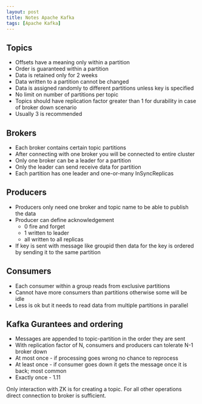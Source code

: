 ```yaml
---
layout: post
title: Notes Apache Kafka
tags: [Apache Kafka]
---
```


Topics
------
* Offsets have a meaning only within a partition 
* Order is guaranteed within a partition 
* Data is retained only for 2 weeks
* Data written to a partition cannot be changed
* Data is assigned randomly to different partitions unless key is specified
* No limit on number of partitions per topic
* Topics should have replication factor greater than 1 for durability in case of broker down scenario
* Usually 3 is recommended

Brokers
--------
* Each broker contains certain topic partitions 
* After connecting with one broker you will be connected to entire cluster
* Only one broker can be a leader for a partition 
* Only the leader can send receive data for partition 
* Each partition has one leader and one-or-many InSyncReplicas

Producers
---------
* Producers only need one broker and topic name to be able to publish the data 
* Producer can define acknowledgement 
    * 0 fire and forget
    * 1 written to leader
    * all written to all replicas
* If key is sent with message like groupid then data for the key is ordered by sending it to the same partition 

Consumers
---------
* Each consumer within a group reads from exclusive partitions
* Cannot have more consumers than partitions otherwise some will be idle
* Less is ok but it needs to read data from multiple partitions in parallel

Kafka Gurantees and ordering
----------------------------
* Messages are appended to topic-partition in the order they are sent
* With replication factor of N, consumers and producers can tolerate N-1 broker down
* At most once - if processing goes wrong no chance to reprocess
* At least once - if consumer goes down it gets the message once it is back; most common
* Exactly once - 1.11

Only interaction with ZK is for creating a topic. For all other operations direct connection to broker is sufficient.


